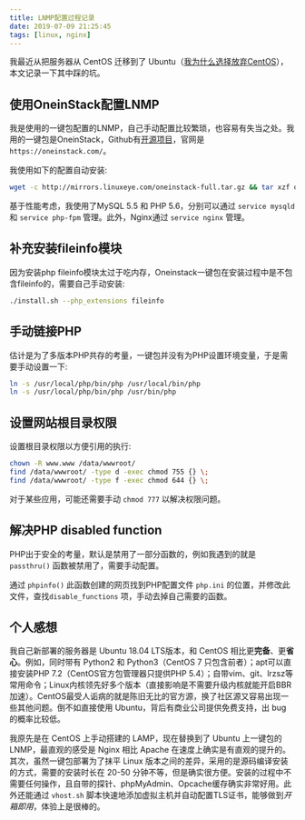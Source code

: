 ```yaml
---
title: LNMP配置过程记录
date: 2019-07-09 21:25:45
tags: [linux, nginx]
---
```


我最近从把服务器从 CentOS 迁移到了 Ubuntu（[我为什么选择放弃CentOS](https://feng.si/posts/2019/07/centos-the-last-linux-distro-you-should-ever-consider/)），本文记录一下其中踩的坑。

## 使用OneinStack配置LNMP

我是使用的一键包配置的LNMP，自己手动配置比较繁琐，也容易有失当之处。我用的一键包是OneinStack，Github有[开源项目](https://github.com/oneinstack/lnmp)，官网是 `https://oneinstack.com/`。

我使用如下的配置自动安装:

```bash
wget -c http://mirrors.linuxeye.com/oneinstack-full.tar.gz && tar xzf oneinstack-full.tar.gz && ./oneinstack/install.sh --nginx_option 1 --php_option 4 --phpcache_option 1 --phpmyadmin  --db_option 4 --dbinstallmethod 1 --dbrootpwd <passwd>
```

基于性能考虑，我使用了MySQL 5.5 和 PHP 5.6，分别可以通过 `service mysqld` 和 `service php-fpm` 管理。此外，Nginx通过 `service nginx` 管理。
<!-- more -->

## 补充安装fileinfo模块

因为安装php fileinfo模块太过于吃内存，Oneinstack一键包在安装过程中是不包含fileinfo的，需要自己手动安装:

```bash
./install.sh --php_extensions fileinfo
```

## 手动链接PHP

估计是为了多版本PHP共存的考量，一键包并没有为PHP设置环境变量，于是需要手动设置一下:

```bash
ln -s /usr/local/php/bin/php /usr/local/bin/php
ln -s /usr/local/php/bin/php /usr/bin/php
```

## 设置网站根目录权限

设置根目录权限以方便引用的执行:

```bash
chown -R www.www /data/wwwroot/
find /data/wwwroot/ -type d -exec chmod 755 {} \;
find /data/wwwroot/ -type f -exec chmod 644 {} \;
```

对于某些应用，可能还需要手动 `chmod 777` 以解决权限问题。

## 解决PHP disabled function

PHP出于安全的考量，默认是禁用了一部分函数的，例如我遇到的就是 `passthru()` 函数被禁用了，需要手动配置。

通过 `phpinfo()` 此函数创建的网页找到PHP配置文件 `php.ini` 的位置，并修改此文件，查找`disable_functions` 项，手动去掉自己需要的函数。

## 个人感想

我自己新部署的服务器是 Ubuntu 18.04 LTS版本，和 CentOS 相比更**完备**、更**省心**。例如，同时带有 Python2 和 Python3（CentOS 7 只包含前者）；apt可以直接安装PHP 7.2（CentOS官方包管理器只提供PHP 5.4）；自带vim、git、lrzsz等常用命令；Linux内核领先好多个版本（直接影响是不需要升级内核就能开启BBR加速）。CentOS最受人诟病的就是陈旧无比的官方源，换了社区源又容易出现一些其他问题。倒不如直接使用 Ubuntu，背后有商业公司提供免费支持，出 bug 的概率比较低。

我原先是在 CentOS 上手动搭建的 LAMP，现在替换到了 Ubuntu 上一键包的 LNMP，最直观的感受是 Nginx 相比 Apache 在速度上确实是有直观的提升的。其次，虽然一键包部署为了抹平 Linux 版本之间的差异，采用的是源码编译安装的方式，需要的安装时长在 20-50 分钟不等，但是确实很方便。安装的过程中不需要任何操作，且自带的探针、phpMyAdmin、Opcache缓存确实非常好用。此外还能通过 `vhost.sh` 脚本快速地添加虚拟主机并自动配置TLS证书，能够做到*开箱即用*，体验上是很棒的。